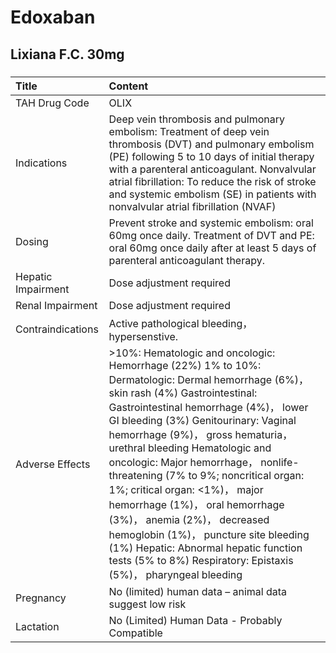 # Edoxaban

## Lixiana F.C. 30mg

##### 

| Title              | Content                                                                                                                                                                                                                                                                                                                                                                                                                                                                                                                                                                                                                           |
|:-------------------|:----------------------------------------------------------------------------------------------------------------------------------------------------------------------------------------------------------------------------------------------------------------------------------------------------------------------------------------------------------------------------------------------------------------------------------------------------------------------------------------------------------------------------------------------------------------------------------------------------------------------------------|
| TAH Drug Code      | OLIX                                                                                                                                                                                                                                                                                                                                                                                                                                                                                                                                                                                                                              |
| Indications        | Deep vein thrombosis and pulmonary embolism: Treatment of deep vein thrombosis (DVT) and pulmonary embolism (PE) following 5 to 10 days of initial therapy with a parenteral anticoagulant. Nonvalvular atrial fibrillation: To reduce the risk of stroke and systemic embolism (SE) in patients with nonvalvular atrial fibrillation (NVAF)                                                                                                                                                                                                                                                                                      |
| Dosing             | Prevent stroke and systemic embolism: oral 60mg once daily.  Treatment of DVT and PE: oral 60mg once daily after at least 5 days of parenteral anticoagulant therapy.                                                                                                                                                                                                                                                                                                                                                                                                                                                             |
| Hepatic Impairment | Dose adjustment required                                                                                                                                                                                                                                                                                                                                                                                                                                                                                                                                                                                                          |
| Renal Impairment   | Dose adjustment required                                                                                                                                                                                                                                                                                                                                                                                                                                                                                                                                                                                                          |
| Contraindications  | Active pathological bleeding， hypersenstive.                                                                                                                                                                                                                                                                                                                                                                                                                                                                                                                                                                                     |
| Adverse Effects    | >10%: Hematologic and oncologic: Hemorrhage (22%) 1% to 10%: Dermatologic: Dermal hemorrhage (6%)， skin rash (4%) Gastrointestinal: Gastrointestinal hemorrhage (4%)， lower GI bleeding (3%) Genitourinary: Vaginal hemorrhage (9%)， gross hematuria， urethral bleeding Hematologic and oncologic: Major hemorrhage， nonlife-threatening (7% to 9%; noncritical organ: 1%; critical organ: <1%)， major hemorrhage (1%)， oral hemorrhage (3%)， anemia (2%)， decreased hemoglobin (1%)， puncture site bleeding (1%) Hepatic: Abnormal hepatic function tests (5% to 8%) Respiratory: Epistaxis (5%)， pharyngeal bleeding |
| Pregnancy          | No (limited) human data – animal data suggest low risk                                                                                                                                                                                                                                                                                                                                                                                                                                                                                                                                                                            |
| Lactation          | No (Limited) Human Data - Probably Compatible                                                                                                                                                                                                                                                                                                                                                                                                                                                                                                                                                                                     |


